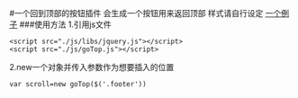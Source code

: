 #一个回到顶部的按钮插件
会生成一个按钮用来返回顶部
样式请自行设定
[一个例子](https://hungereeeeee.github.io/Plugins/goTop/index.html)
###使用方法
1.引用js文件
```
<script src="./js/libs/jquery.js"></script>
<script src="./js/goTop.js"></script>
```
2.new一个对象并传入参数作为想要插入的位置
```
var scroll=new goTop($('.footer'))
```
